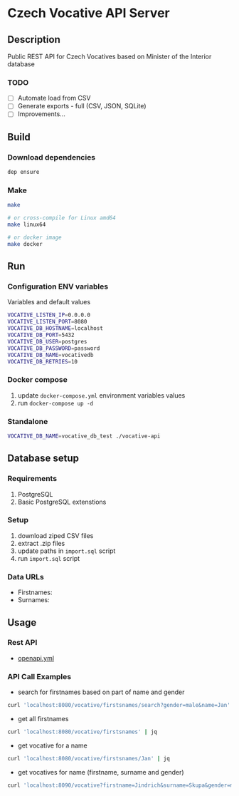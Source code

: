 # Czech Vocative API Server

## Description

Public REST API for Czech Vocatives based on Minister of the Interior database

### TODO

* [ ] Automate load from CSV
* [ ] Generate exports - full (CSV, JSON, SQLite)
* [ ] Improvements...

## Build

### Download dependencies

```bash
dep ensure
```

### Make

```bash
make

# or cross-compile for Linux amd64
make linux64

# or docker image
make docker
```

## Run

### Configuration ENV variables

Variables and default values

```bash
VOCATIVE_LISTEN_IP=0.0.0.0
VOCATIVE_LISTEN_PORT=8080
VOCATIVE_DB_HOSTNAME=localhost
VOCATIVE_DB_PORT=5432
VOCATIVE_DB_USER=postgres
VOCATIVE_DB_PASSWORD=password
VOCATIVE_DB_NAME=vocativedb
VOCATIVE_DB_RETRIES=10
```

### Docker compose

1. update `docker-compose.yml` environment variables values
2. run `docker-compose up -d`

### Standalone

```bash
VOCATIVE_DB_NAME=vocative_db_test ./vocative-api
```

## Database setup

### Requirements

1. PostgreSQL
2. Basic PostgreSQL extenstions

### Setup

1. download ziped CSV files
2. extract .zip files
3. update paths in `import.sql` script
4. run `import.sql` script

### Data URLs

* Firstnames:
* Surnames:

## Usage

### Rest API

* [openapi.yml](./openapi.yml)

### API Call Examples

* search for firstnames based on part of name and gender

```bash
curl 'localhost:8080/vocative/firstsnames/search?gender=male&name=Jan' | jq
```

* get all firstnames

```bash
curl 'localhost:8080/vocative/firstsnames' | jq
```

* get vocative for a name

```bash
curl 'localhost:8080/vocative/firstsnames/Jan' | jq
```

* get vocatives for name (firstname, surname and gender)

```bash
curl 'localhost:8090/vocative?firstname=Jindrich&surname=Skupa&gender=male&limit=2' | jq
```
